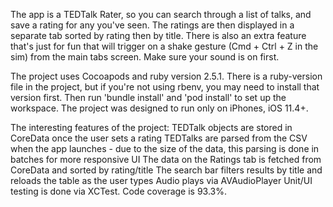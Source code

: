 
The app is a TEDTalk Rater, so you can search through a list of talks, and save a rating for any you've seen. The ratings are then displayed in a separate tab sorted by rating then by title. There is also an extra feature that's just for fun that will trigger on a shake gesture (Cmd + Ctrl + Z in the sim) from the main tabs screen. Make sure your sound is on first. 

The project uses Cocoapods and ruby version 2.5.1. There is a ruby-version file in the project, but if you're not using rbenv, you may need to install that version first. Then run 'bundle install' and 'pod install' to set up the workspace. The project was designed to run only on iPhones, iOS 11.4+.

The interesting features of the project:
TEDTalk objects are stored in CoreData once the user sets a rating
TEDTalks are parsed from the CSV when the app launches - due to the size of the data, this parsing is done in batches for more responsive UI
The data on the Ratings tab is fetched from CoreData and sorted by rating/title
The search bar filters results by title and reloads the table as the user types
Audio plays via AVAudioPlayer
Unit/UI testing is done via XCTest. Code coverage is 93.3%.
